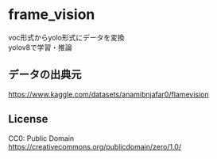 # frame_vision
voc形式からyolo形式にデータを変換  
yolov8で学習・推論


## データの出典元
https://www.kaggle.com/datasets/anamibnjafar0/flamevision

## License
CC0: Public Domain  
https://creativecommons.org/publicdomain/zero/1.0/
